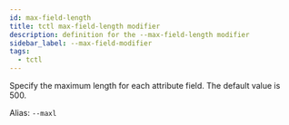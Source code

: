 ```yaml
---
id: max-field-length
title: tctl max-field-length modifier
description: definition for the --max-field-length modifier
sidebar_label: --max-field-modifier
tags:
  - tctl
---
```


Specify the maximum length for each attribute field.
The default value is 500.

Alias: `--maxl`
